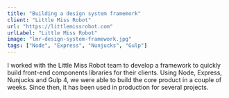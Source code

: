 ```yaml
---
title: "Building a design system framemork"
client: "Little Miss Robot"
url: "https://littlemissrobot.com"
urlLabel: "Little Miss Robot"
image: "lmr-design-system-framework.jpg"
tags: ["Node", "Express", "Nunjucks", "Gulp"]
---
```


I worked with the Little Miss Robot team to develop a framework to quickly build front-end components libraries for their clients. Using Node, Express, Nunjucks and Gulp 4, we were able to build the core product in a couple of weeks. Since then, it has been used in production for several projects.
